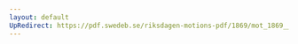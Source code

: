 ```yaml
---
layout: default
UpRedirect: https://pdf.swedeb.se/riksdagen-motions-pdf/1869/mot_1869__ak__00001/mot_1869__ak__00001_001.pdf
---
```

